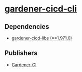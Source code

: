 # [gardener-cicd-cli](https://pypi.org/project/gardener-cicd-cli)

## Dependencies
- [gardener-cicd-libs (==1.971.0)](packages/g/gardener-cicd-libs.md)



## Publishers
- [Gardener-CI](https://pypi.org/user/Gardener-CI)

